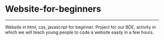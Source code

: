 ﻿# Website-for-beginners
--------------------
Website in html, css, javascript for beginner. 
Project for our BDE, activity in which we will teach young people to code a website easily in a few hours.

